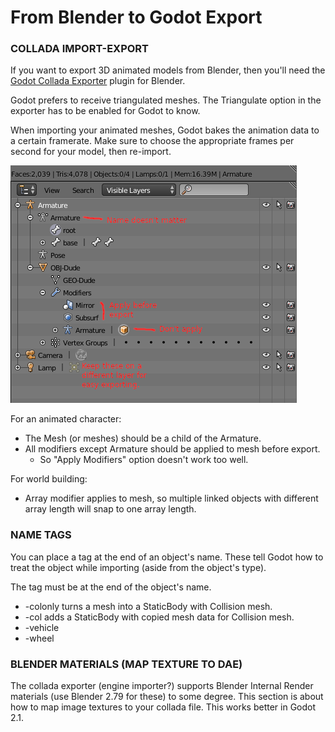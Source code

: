 
# From Blender to Godot Export

### COLLADA IMPORT-EXPORT

If you want to export 3D animated models from Blender, then you'll need the [Godot Collada Exporter](https://github.com/godotengine/collada-exporter) plugin for Blender.

Godot prefers to receive triangulated meshes. The Triangulate option in the exporter has to be enabled for Godot to know.

When importing your animated meshes, Godot bakes the animation data to a certain framerate. Make sure to choose the appropriate frames per second for your model, then re-import.

![Blender Outliner](character_export.png)

For an animated character:

* The Mesh (or meshes) should be a child of the Armature.
* All modifiers except Armature should be applied to mesh before export.
	- So "Apply Modifiers" option doesn't work too well.

For world building:

* Array modifier applies to mesh, so multiple linked objects with different array length will snap to one array length.

### NAME TAGS

You can place a tag at the end of an object's name. These tell Godot how to treat the object while importing (aside from the object's type).

The tag must be at the end of the object's name.

- -colonly turns a mesh into a StaticBody with Collision mesh.
- -col adds a StaticBody with copied mesh data for Collision mesh.
- -vehicle
- -wheel

 

### BLENDER MATERIALS (MAP TEXTURE TO DAE)

The collada exporter (engine importer?) supports Blender Internal Render materials (use Blender 2.79 for these) to some degree. This section is about how to map image textures to your collada file. This works better in Godot 2.1.


